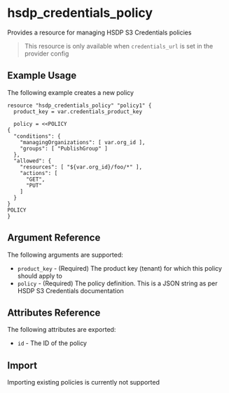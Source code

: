 # hsdp_credentials_policy
Provides a resource for managing HSDP S3 Credentials policies

> This resource is only available when `credentials_url` is set in the provider config

## Example Usage

The following example creates a new policy

```hcl
resource "hsdp_credentials_policy" "policy1" {
  product_key = var.credentials_product_key

  policy = <<POLICY
{
  "conditions": {
    "managingOrganizations": [ var.org_id ],
    "groups": [ "PublishGroup" ]
  },
  "allowed": {
    "resources": [ "${var.org_id}/foo/*" ],
    "actions": [
      "GET",
      "PUT"
    ]
  }
}
POLICY
}
```

## Argument Reference

The following arguments are supported:

* `product_key` - (Required) The product key (tenant) for which this policy should apply to
* `policy` - (Required) The policy definition. This is a JSON string as per HSDP S3 Credentials documentation


## Attributes Reference

The following attributes are exported:

* `id` - The ID of the policy

## Import

Importing existing policies is currently not supported
